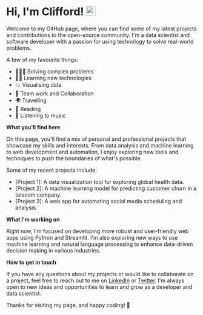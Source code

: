 
# Hi, I'm Clifford! <img src="https://media.giphy.com/media/hvRJCLFzcasrR4ia7z/giphy.gif" width="25px">

Welcome to my GitHub page, where you can find some of my latest projects and contributions to the open-source community. I'm a data scientist and software developer with a passion for using technology to solve real-world problems.

A few of my favourite things:

- 👩🏾‍💻 Solving complex problems
- ✍🏾 Learning new technologies
- 📉 Visualising data
- 🌟 Team work and Collaboration
- 🌍 Travelling
- 📖 Reading
- 🎵 Listening to music

**What you'll find here**

On this page, you'll find a mix of personal and professional projects that showcase my skills and interests. From data analysis and machine learning to web development and automation, I enjoy exploring new tools and techniques to push the boundaries of what's possible.

Some of my recent projects include:

* [Project 1]: A data visualization tool for exploring global health data.
* [Project 2]: A machine learning model for predicting customer churn in a telecom company.
* [Project 3]: A web app for automating social media scheduling and analysis.

**What I'm working on**

Right now, I'm focused on developing more robust and user-friendly web apps using Python and Streamlit. I'm also exploring new ways to use machine learning and natural language processing to enhance data-driven decision making in various industries.

**How to get in touch**

If you have any questions about my projects or would like to collaborate on a project, feel free to reach out to me on [LinkedIn](https://www.linkedin.com/in/cliffordsepato/) or [Twitter](https://twitter.com/csepato). I'm always open to new ideas and opportunities to learn and grow as a developer and data scientist.

Thanks for visiting my page, and happy coding! 🚀
 

